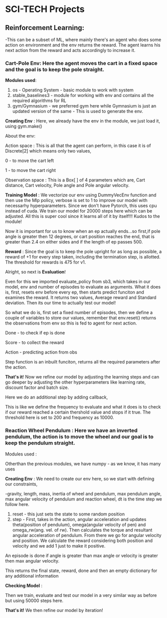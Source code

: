 # SCI-TECH Projects
## Reinforcement Learning:
-This can be a subset of ML, where mainly there's an agent who does some action on environment and the env returns the reward. The agent learns his next action from the reward and acts accordingly to increase it. 

### **Cart-Pole Env**: Here the agent moves the cart in a fixed space and the goal is to keep the pole straight.

**Modules used**:
1. os - Operating System - basic module to work with system
2. stable_baselines3 - module for working with env and contains all the required algorithms for RL
3. gym/Gymnasium - we preferred gym here while Gymnasium is just an updated version of the same - This is used to generate the env.
   
**Creating Env** :
Here, we already have the env in the module, we just load it, using gym.make()

About the env:

Action space : This is all that the agent can perform, in this case it is of Discrete[2] which means only two values,


0 - to move the cart left

1 - to move the cart right

Observation space : This is a Box[ ] of 4 parameters which are, Cart distance, Cart velocity, Pole angle and Pole angular velocity.

**Training Model** :
We vectorize our env using DummyVecEnv function and then use the Mlp policy, verbose is set to 1 to improve our model with necessarhy hyperparameters. Since we don't have Pytorch, this uses cpu instead of cuda. We train our model for 20000 steps here which can be adjusted. All this is super cool since it learns all of it by itself!!! Kudos to the module!

Now it is important for us to know when an ep actually ends...so first,if pole angle is greater then 12 degrees, or cart position reaches the end, that is greater than 2.4 on either sides and if the length of ep passes 500.

**Reward** : Since the goal is to keep the pole upright for as long as possible, a reward of +1 for every step taken, including the termination step, is allotted. The threshold for rewards is 475 for v1.

Alright, so next is **Evaluation**!

Even for this we imported evaluate_policy from sb3, which takes in our model, env and number of episodes to evaluate as arguments. What it does is, first, resets env before every ep, then starts predict funciton and examines the reward. It returns two values, Average reward and Standard deviation.
Then its our time to actually test our model!

So what we do is, first set a fixed number of episodes, then we define a couple of variables to store our values, remember that env.reset() returns the observations from env so this is fed to agent for next action.

Done - to check if ep is done

Score - to collect the reward

Action - predicting action from obs

Step function is an inbuilt funciton, returns all the required parameters after the action.

**That's it**! Now we refine our model by adjusting the learning steps and can go deeper by adjusting the other hyperparameters like learning rate, discount factor and batch size.

Here we do an additional step by adding callback,

This is like we define the frequency to evaluate and what it does is to check if our reward reached a certain thershold value and stops if it true. The threshold here is set to 200 and frequency as 10000.

### **Reaction Wheel Pendulum** : Here we have an inverted pendulum, the action is to move the wheel and our goal is to keep the pendulum straight.

Modules used :

Otherthan the previous modules, we have numpy - as we know, it has many uses

**Creating Env** : We need to create our env here, so we start with defining our constraints,

-gravity, length, mass, inertia of wheel and pendulum, max pendulum angle, max angular velocity of pendulum and reaction wheel, dt is the time step we follow here.

1. reset - this just sets the state to some random position
2. step - First, takes in the action, angular acceleration and updates theta(position of pendulum), omega(angular velocity of pen) and omega_rw(ang. vel. of rw). Then calculates the torque and resultant angular acceleration of pendulum. From there we go for angular velocity and position.  We calculate the reward considering both position and velocity and we add 1 just to make it positive.

An episode is done if angle is greater than max angle or velocity is greater then max angular velocity.

This returns the final state, reward, done and then an empty dictionary for any additional information

**Checking Model** :

Then we train, evaluate and test our model in a very similar way as before but using 50000 steps here.

**That's it!** We then refine our model by iteration!
